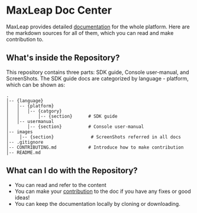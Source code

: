 # MaxLeap Doc Center

MaxLeap provides detailed [documentation](https://maxleap.cn/zh_cn/guide/docs.html) for the whole platform. Here are the markdown sources for all of them, which you can read and make contribution to.

## What's inside the Repository?

This repository contains three parts: SDK guide, Console user-manual, and ScreenShots.
The SDK guide docs are categorized by language - platform, which can be shown as:

	.
	│-- {language}
	│   │-- {platform}
	│   │   │-- {catgory}
	│   │       │-- {section}      # SDK guide
	│   │-- usermanual
	│       │-- {section}          # Console user-manual
	│-- images
	│	 │-- {section}              # ScreenShots referred in all docs
	│-- .gitignore
	│-- CONTRIBUTING.md            # Introduce how to make contribution
	│-- README.md

## What can I do with the Repository?

* You can read and refer to the content
* You can make your [contribution](https://github.com/MaxLeap/Docs/blob/master/CONTRIBUTING.md) to the doc if you have any fixes or good ideas!
* You can keep the documentation locally by cloning or downloading.
